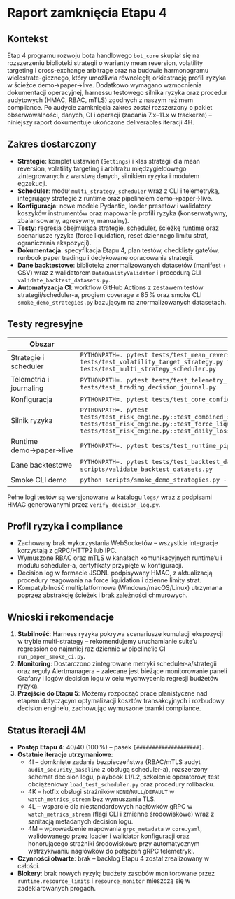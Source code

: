 # Raport zamknięcia Etapu 4

## Kontekst
Etap 4 programu rozwoju bota handlowego `bot_core` skupiał się na rozszerzeniu biblioteki strategii o warianty mean reversion, volatility targeting i cross-exchange arbitrage oraz na budowie harmonogramu wielostrate-gicznego, który umożliwia równoległą orkiestrację profili ryzyka w ścieżce demo→paper→live. Dodatkowo wymagano wzmocnienia dokumentacji operacyjnej, harnessu testowego silnika ryzyka oraz procedur audytowych (HMAC, RBAC, mTLS) zgodnych z naszym reżimem compliance. Po audycie zamknięcia zakres został rozszerzony o pakiet obserwowalności, danych, CI i operacji (zadania 7.x–11.x w trackerze) – niniejszy raport dokumentuje ukończone deliverables iteracji 4H.

## Zakres dostarczony
- **Strategie**: komplet ustawień (`Settings`) i klas strategii dla mean reversion, volatility targeting i arbitrażu międzygiełdowego zintegrowanych z warstwą danych, silnikiem ryzyka i modułem egzekucji.
- **Scheduler**: moduł `multi_strategy_scheduler` wraz z CLI i telemetryką, integrujący strategie z runtime oraz pipeline’em demo→paper→live.
- **Konfiguracja**: nowe modele Pydantic, loader presetów i walidatory koszyków instrumentów oraz mapowanie profili ryzyka (konserwatywny, zbalansowany, agresywny, manualny).
- **Testy**: regresja obejmująca strategie, scheduler, ścieżkę runtime oraz scenariusze ryzyka (force liquidation, reset dziennego limitu strat, ograniczenia ekspozycji).
- **Dokumentacja**: specyfikacja Etapu 4, plan testów, checklisty gate’ów, runbook paper tradingu i dedykowane opracowania strategii.
- **Dane backtestowe**: biblioteka znormalizowanych datasetów (manifest + CSV) wraz z walidatorem `DataQualityValidator` i procedurą CLI `validate_backtest_datasets.py`.
- **Automatyzacja CI**: workflow GitHub Actions z zestawem testów strategii/scheduler-a, progiem coverage ≥ 85 % oraz smoke CLI `smoke_demo_strategies.py` bazującym na znormalizowanych datasetach.

## Testy regresyjne
| Obszar | Komenda | Status |
| --- | --- | --- |
| Strategie i scheduler | `PYTHONPATH=. pytest tests/test_mean_reversion_strategy.py tests/test_volatility_target_strategy.py tests/test_cross_exchange_arbitrage_strategy.py tests/test_multi_strategy_scheduler.py` | ✅ |
| Telemetria i journaling | `PYTHONPATH=. pytest tests/test_telemetry_risk_profiles.py tests/test_trading_decision_journal.py` | ✅ |
| Konfiguracja | `PYTHONPATH=. pytest tests/test_core_config_instrument_buckets.py` | ✅ |
| Silnik ryzyka | `PYTHONPATH=. pytest tests/test_risk_engine.py::test_combined_strategy_orders_respect_max_position_pct tests/test_risk_engine.py::test_force_liquidation_due_to_drawdown_allows_only_reducing_orders tests/test_risk_engine.py::test_daily_loss_limit_resets_after_new_trading_day` | ✅ |
| Runtime demo→paper→live | `PYTHONPATH=. pytest tests/test_runtime_pipeline.py` | ✅ |
| Dane backtestowe | `PYTHONPATH=. pytest tests/test_backtest_dataset_library.py`, `python scripts/validate_backtest_datasets.py` | ✅ |
| Smoke CLI demo | `python scripts/smoke_demo_strategies.py --cycles 3` | ✅ |

Pełne logi testów są wersjonowane w katalogu `logs/` wraz z podpisami HMAC generowanymi przez `verify_decision_log.py`.

## Profil ryzyka i compliance
- Zachowany brak wykorzystania WebSocketów – wszystkie integracje korzystają z gRPC/HTTP2 lub IPC.
- Wymuszone RBAC oraz mTLS w kanałach komunikacyjnych runtime’u i modułu scheduler-a, certyfikaty przypięte w konfiguracji.
- Decision log w formacie JSONL podpisywany HMAC, z aktualizacją procedury reagowania na force liquidation i dzienne limity strat.
- Kompatybilność multiplatformowa (Windows/macOS/Linux) utrzymana poprzez abstrakcję ścieżek i brak zależności chmurowych.

## Wnioski i rekomendacje
1. **Stabilność**: Harness ryzyka pokrywa scenariusze kumulacji ekspozycji w trybie multi-strategy – rekomendujemy uruchamianie suite’u regression co najmniej raz dziennie w pipeline’ie CI `run_paper_smoke_ci.py`.
2. **Monitoring**: Dostarczono zintegrowane metryki scheduler-a/strategii oraz reguły Alertmanagera – zalecane jest bieżące monitorowanie paneli Grafany i logów decision logu w celu wychwycenia regresji budżetów ryzyka.
3. **Przejście do Etapu 5**: Możemy rozpocząć prace planistyczne nad etapem dotyczącym optymalizacji kosztów transakcyjnych i rozbudowy decision engine’u, zachowując wymuszone bramki compliance.

## Status iteracji 4M
- **Postęp Etapu 4**: 40/40 (100 %) – pasek `[####################]`.
- **Ostatnie iteracje utrzymaniowe**:
  - 4I – domknięte zadania bezpieczeństwa (RBAC/mTLS audyt `audit_security_baseline` z obsługą scheduler-a), rozszerzony schemat decision logu, playbook L1/L2, szkolenie operatorów, test obciążeniowy `load_test_scheduler.py` oraz procedury rollbacku.
  - 4K – hotfix obsługi strażników `NONE`/`NULL`/`DEFAULT` w `watch_metrics_stream` bez wymuszania TLS.
  - 4L – wsparcie dla niestandardowych nagłówków gRPC w `watch_metrics_stream` (flagi CLI i zmienne środowiskowe) wraz z sanitacją metadanych decision logu.
  - 4M – wprowadzenie mapowania `grpc_metadata` w `core.yaml`, walidowanego przez loader i walidator konfiguracji oraz honorującego strażniki środowiskowe przy automatycznym wstrzykiwaniu nagłówków do połączeń gRPC telemetryki.
- **Czynności otwarte**: brak – backlog Etapu 4 został zrealizowany w całości.
- **Blokery**: brak nowych ryzyk; budżety zasobów monitorowane przez `runtime.resource_limits` i `resource_monitor` mieszczą się w zadeklarowanych progach.

